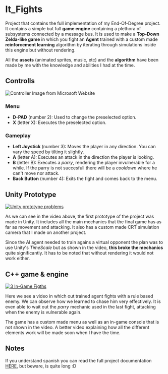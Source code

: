 # It_Fights

Project that contains the full implementation of my End-Of-Degree project. It contains a simple but full **game engine** containing a plethora of subsystems connected by a message bus. It is used to make a **Top-Down Zelda-like game** in which you fight an **Agent** trained with a custom made **reinforcement learning** algorithm by iterating through simulations inside this engine but without rendering.

All the **assets** (animated sprites, music, etc) and the **algorithm** have been made by me with the knowledge and abilities I had at the time.

## Controlls

![Controller Image from Microsoft Website](http://nxeassets.xbox.com/shaxam/0201/bc/fd/bcfd38d2-f77c-40bd-a8e5-bd6bedcadfc6.PNG?v=1#xbox-controller-labeles-l-m.PNG)

### Menu
* **D-PAD** (number 2): Used to change the preselected option.
* **X** (letter X): Executes the preselected option.

### Gameplay
* **Left Joystick** (number 3): Moves the player in any direction. You can vary the speed by tilting it slightly.
* **A** (letter A): Executes an attack in the direction the player is looking.
* **B** (letter B): Executes a *parry*, rendering the player invulnerable for a while. If the parry is not succesfull there will be a *cooldown* where he can't move nor attack.
* **Back Button** (number 4): Exits the fight and comes back to the menu.


## Unity Prototype

[![Unity prototype problems](https://img.youtube.com/vi/VuZjGZKStFs/0.jpg)](https://www.youtube.com/watch?v=VuZjGZKStFs)

As we can see in the video above, the first prototype of the project was made in Unity. It includes all the main mechanics that the final game has as far as movement and attacking. It also has a custom made CRT simulation camera that I made on another project.

Since the AI agent needed to train agains a virtual opponent the plan was to use Unity's *TimeScale* but as shown in the video, **this broke the mechanics** quite significantly. It has to be noted that without rendering it would not work either.


## C++ game & engine

[![3 In-Game Figths](https://img.youtube.com/vi/zzWvv-4mWuk/0.jpg)](https://www.youtube.com/watch?v=zzWvv-4mWuk)

Here we see a video in which out trained agent fights with a rule based enemy. We can observe how we learned to chase him very effectively. It is even able to wait out the *parry* mechanic used in the last fight, attacking when the enemy is vulnerable again.

The game has a custom made menu as well as an in-game console that is not shown in the video. A better video explaining how all the different elements work will be made soon when I have the time.

## Notes

If you understand spanish you can read the full project documentation [HERE](https://github.com/Jazzzy/It_Fights/blob/master/doc/Final_Versions_ES/OsorioLopezRuben_MemoriaTrabajoFinDeGrado_060717_v1.0.pdf), but beware, is quite long :D



